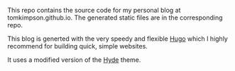 This repo contains the source code for my personal blog at tomkimpson.github.io. The generated static files are in the corresponding repo.

This blog is generted with the very speedy and flexible [Hugo](https://gohugo.io) which I highly recommend for building quick, simple websites.

It uses a modified version of the [Hyde](https://github.com/spf13/hyde) theme.   

